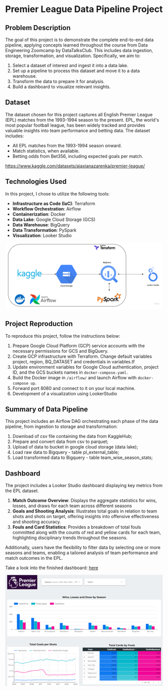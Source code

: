 # Premier League Data Pipeline Project

## Problem Description
The goal of this project is to demonstrate the complete end-to-end data pipeline, applying concepts learned throughout the course from Data Engineering Zoomcamp by DataTalksClub. This includes data ingestion, storage, transformation, and visualization. Specifically, we aim to:

1. Select a dataset of interest and ingest it into a data lake.
2. Set up a pipeline to process this dataset and move it to a data warehouse.
3. Transform the data to prepare it for analysis.
4. Build a dashboard to visualize relevant insights.

## Dataset
The dataset chosen for this project captures all English Premier League (EPL) matches from the 1993-1994 season to the present. EPL, the world's most popular football league, has been widely tracked and provides valuable insights into team performance and betting data. The dataset includes:
- All EPL matches from the 1993-1994 season onward.
- Match statistics, when available.
- Betting odds from Bet356, including expected goals per match.

https://www.kaggle.com/datasets/ajaxianazarenka/premier-league/

## Technologies Used
In this project, I chose to utilize the following tools:

- **Infrastructure as Code (IaC)**: Terraform
- **Workflow Orchestration**: Airflow
- **Containerization**: Docker
- **Data Lake**: Google Cloud Storage (GCS)
- **Data Warehouse**: BigQuery
- **Data Transformation**: PySpark
- **Visualization**: Looker Studio

<img src="images/data-pipeline.png" alt="data-pipeline" width="600"/>

## Project Reproduction
To reproduce this project, follow the instructions below:

1. Prepare Google Cloud Platform (GCP) service accounts with the necessary permissions for GCS and BigQuery.
2. Create GCP infrastructure with Terraform. Change default variables project, region, BQ_DATASET and credentials in variables.tf 
3. Update environment variables for Google Cloud authentication, project ID, and the GCS buckets names in `docker-compose.yaml`.
4. Build the Docker image in `/airflow/` and launch Airflow with `docker-compose up`.
5. Forward port 8080 and connect to it on your local machine.
6. Development of a visualization using LookerStudio

## Summary of Data Pipeline
This project includes an Airflow DAG orchestrating each phase of the data pipeline, from ingestion to storage and transformation:

1. Download of csv file containing the data from KaggleHub;
2. Prepare and convert data from csv to parquet;
3. Upload of data to bucket in google cloud storage (data lake);
4. Load raw data to Bigquery - table pl_external_table;
5. Load transformed data to Bigquery - table team_wise_season_stats;

## Dashboard

The project includes a Looker Studio dashboard displaying key metrics from the EPL dataset.

1. **Match Outcome Overview**: Displays the aggregate statistics for wins, losses, and draws for each team across different seasons
2. **Goals and Shooting Analysis**: Illustrates total goals in relation to team shots and shots on target, offering insights into offensive effectiveness and shooting accuracy.
3. **Fouls and Card Statistics**: Provides a breakdown of total fouls committed along with the counts of red and yellow cards for each team, highlighting disciplinary trends throughout the seasons.

Additionally, users have the flexibility to filter data by selecting one or more seasons and teams, enabling a tailored analysis of team performance and match outcomes in the EPL.

Take a look into the finished dashboard: [here](https://lookerstudio.google.com/s/jFNR3e6WZko)

![Dashboard](images/dashboard.png)